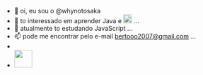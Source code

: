 - 👋 oi, eu sou o @whynotosaka
- 👀 to interessado em aprender Java e <img src="https://icongr.am/devicon/javascript-original.svg?size=128&color=currentColor" width="20" height="20"/> ...
- 🌱 atualmente to estudando JavaScript ...
- 📫 pode me encontrar pelo e-mail bertooo2007@gmail.com ...
- 
- <img src="https://icongr.am/devicon/java-original.svg?size=128&color=currentColor" width="40" height="40"/>
<!---
whynotosaka/whynotosaka is a ✨ special ✨ repository because its `README.md` (this file) appears on your GitHub profile.
You can click the Preview link to take a look at your changes.
--->
